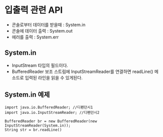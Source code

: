 # 입출력 관련 API
* 콘솔로부터 데이터를 받을때 : System.in
* 콘솔에 데이터 출력 : System.out
* 에러를 출력 : System.err

## System.in
* InputStream 타입의 필드이다.
* BufferedReader 보조 스트림에 InputStreamReader를 연결하면 readLine() 메소드로 입력된 라인을 읽을 수 있게된다.

## System.in 예제
```
import java.io.BufferedReader; //디펜던시1
import java.io.InputStreamReader; //디펜던시2

BufferedReader br = new BufferedReader(new InputStreamReader(System.in));
String str = br.readLine()
```
